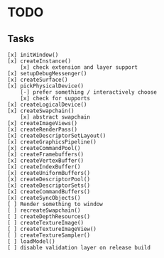 # TODO
## Tasks
    [x] initWindow()
    [x] createInstance()
        [x] check extension and layer support
    [x] setupDebugMessenger()
    [x] createSurface()
    [x] pickPhysicalDevice()
        [-] prefer something / interactively choose
        [x] check for supports
    [x] createLogicalDevice()
    [x] createSwapchain()
        [x] abstract swapchain
    [x] createImageViews()
    [x] createRenderPass()
    [x] createDescriptorSetLayout()
    [x] createGraphicsPipeline()
    [x] createCommandPool()
    [x] createFramebuffers()
    [x] createVertexBuffer()
    [x] createIndexBuffer()
    [x] createUniformBuffers()
    [x] createDescriptorPool()
    [x] createDescriptorSets()
    [x] createCommandBuffers()
    [x] createSyncObjects()
    [ ] Render something to window
    [ ] recreateSwapchain()
    [ ] createDepthResources()
    [ ] createTextureImage()
    [ ] createTextureImageView()
    [ ] createTextureSampler()
    [ ] loadModel()
    [ ] disable validation layer on release build
